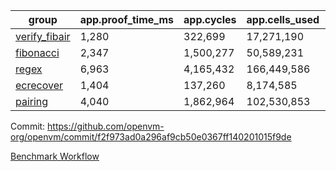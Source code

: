 | group | app.proof_time_ms | app.cycles | app.cells_used | leaf.proof_time_ms | leaf.cycles | leaf.cells_used |
| -- | -- | -- | -- | -- | -- | -- |
| [verify_fibair](https://github.com/openvm-org/openvm/blob/benchmark-results/benchmarks-pr/1834/verify_fibair-f2f973ad0a296af9cb50e0367ff140201015f9de.md) | 1,280 |  322,699 |  17,271,190 |- | - | - |
| [fibonacci](https://github.com/openvm-org/openvm/blob/benchmark-results/benchmarks-pr/1834/fibonacci-f2f973ad0a296af9cb50e0367ff140201015f9de.md) | 2,347 |  1,500,277 |  50,589,231 |- | - | - |
| [regex](https://github.com/openvm-org/openvm/blob/benchmark-results/benchmarks-pr/1834/regex-f2f973ad0a296af9cb50e0367ff140201015f9de.md) | 6,963 |  4,165,432 |  166,449,586 |- | - | - |
| [ecrecover](https://github.com/openvm-org/openvm/blob/benchmark-results/benchmarks-pr/1834/ecrecover-f2f973ad0a296af9cb50e0367ff140201015f9de.md) | 1,404 |  137,260 |  8,174,585 |- | - | - |
| [pairing](https://github.com/openvm-org/openvm/blob/benchmark-results/benchmarks-pr/1834/pairing-f2f973ad0a296af9cb50e0367ff140201015f9de.md) | 4,040 |  1,862,964 |  102,530,853 |- | - | - |


Commit: https://github.com/openvm-org/openvm/commit/f2f973ad0a296af9cb50e0367ff140201015f9de

[Benchmark Workflow](https://github.com/openvm-org/openvm/actions/runs/16240692104)
